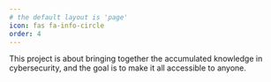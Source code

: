 ```yaml
---
# the default layout is 'page'
icon: fas fa-info-circle
order: 4
---
```


This project is about bringing together the accumulated knowledge in cybersecurity, and the goal is to make it all accessible to anyone.